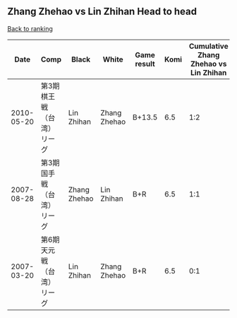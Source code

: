 ## Zhang Zhehao vs Lin Zhihan Head to head

[Back to ranking](../../index.md)




| **Date** | **Comp** | **Black** | **White** | **Game result** | **Komi** | **Cumulative Zhang Zhehao vs Lin Zhihan** | **Zhang Zhehao streak** | **Lin Zhihan streak** | 
| --- | --- | --- | --- | --- | --- | --- | --- | --- |
| 2010-05-20 | 第3期棋王戦（台湾）リーグ | Lin Zhihan | Zhang Zhehao | B+13.5 | 6.5 | 1:2 | 0 | 1 | 
| 2007-08-28 | 第3期国手戦（台湾）リーグ | Zhang Zhehao | Lin Zhihan | B+R | 6.5 | 1:1 | 1 | 0 | 
| 2007-03-20 | 第6期天元戦（台湾）リーグ | Lin Zhihan | Zhang Zhehao | B+R | 6.5 | 0:1 | 0 | 1 |




